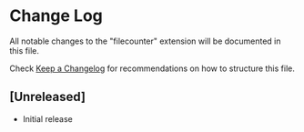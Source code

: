 # Change Log

All notable changes to the "filecounter" extension will be documented in this file.

Check [Keep a Changelog](http://keepachangelog.com/) for recommendations on how to structure this file.

## [Unreleased]

- Initial release